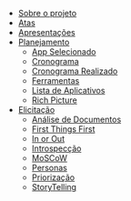 <!-- docs/_sidebar.md -->

- [Sobre o projeto](home.md)
- [Atas](atas/reuniao01.md)
- [Apresentações](planejamento/apresentacoes.md)
- [Planejamento](#)
  - [App Selecionado](planejamento/app_selecionado.md)
  - [Cronograma](planejamento/cronograma.md)
  - [Cronograma Realizado](planejamento/cronograma_realizado.md)
  - [Ferramentas](planejamento/ferramentas.md)
  - [Lista de Aplicativos](planejamento/lista_de_aplicativos.md)
  - [Rich Picture](planejamento/richpicture.md)
- [Elicitação](#)
  - [Análise de Documentos](elicitacao/analise-de-documentos.md)
  - [First Things First](elicitacao/first_things_first.md)
  - [In or Out](elicitacao/in_or_out.md)
  - [Introspecção](elicitacao/introspeccao.md)
  - [MoSCoW](elicitacao/moscow.md)
  - [Personas](elicitacao/personas.md)
  - [Priorização](elicitacao/priorizacao.md)
  - [StoryTelling](elicitacao/storytelling.md)
<!-- [Pré-Rastreabilidade]
- [Modelagem]
- [Análise]
- [Pós-Rastreabilidade]
- [Conclusão]
- [Apresentações] --!>